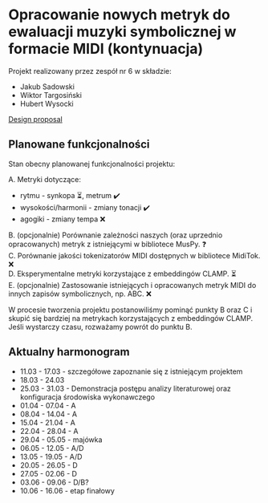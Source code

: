 # Opracowanie nowych metryk do ewaluacji muzyki symbolicznej w formacie MIDI (kontynuacja)

Projekt realizowany przez zespół nr 6 w składzie:

- Jakub Sadowski
- Wiktor Targosiński
- Hubert Wysocki

[Design proposal](DESIGN_PROPOSAL.md)

## Planowane funkcjonalności

Stan obecny planowanej funkcjonalności projektu:

A. Metryki dotyczące:

- rytmu - synkopa ⏳, metrum ✔️
- wysokości/harmonii - zmiany tonacji ✔️
- agogiki - zmiany tempa ❌

B. (opcjonalnie) Porównanie zależności naszych (oraz uprzednio opracowanych) metryk z istniejącymi w bibliotece MusPy. ❓  
C. Porównanie jakości tokenizatorów MIDI dostępnych w bibliotece MidiTok. ❌  
D. Eksperymentalne metryki korzystające z embeddingów CLAMP. ⏳  
E. (opcjonalnie) Zastosowanie istniejących i opracowanych metryk MIDI do innych zapisów symbolicznych, np. ABC. ❌

W procesie tworzenia projektu postanowiliśmy pominąć punkty B oraz C i skupić się bardziej na metrykach korzystających z embeddingów CLAMP. Jeśli wystarczy czasu, rozważamy powrót do punktu B.

## Aktualny harmonogram

- 11.03 - 17.03 - szczegółowe zapoznanie się z istniejącym projektem
- 18.03 - 24.03  
- 25.03 - 31.03 - Demonstracja postępu analizy literaturowej oraz konfiguracja środowiska wykonawczego
- 01.04 - 07.04 - A
- 08.04 - 14.04 - A
- 15.04 - 21.04 - A  
- 22.04 - 28.04 - A
- 29.04 - 05.05 - majówka
- 06.05 - 12.05 - A/D
- 13.05 - 19.05 - A/D
- 20.05 - 26.05 - D
- 27.05 - 02.06 - D
- 03.06 - 09.06 - D/B?
- 10.06 - 16.06 - etap finałowy
